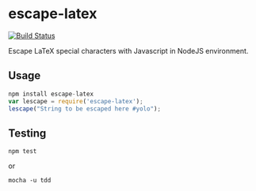 escape-latex
============

[![Build Status](https://travis-ci.org/dangmai/escape-latex.png)](https://travis-ci.org/dangmai/escape-latex)

Escape LaTeX special characters with Javascript in NodeJS environment.

Usage
-----

```javascript
npm install escape-latex
var lescape = require('escape-latex');
lescape("String to be escaped here #yolo");
```

Testing
-------

```
npm test
```

or

```
mocha -u tdd
```